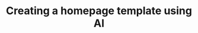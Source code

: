 ---
title : "Creating a homepage template using AI"
description: "I try using Google Gemini and GitHub Copilot to create a Nunjucks template for my site's homepage"
---